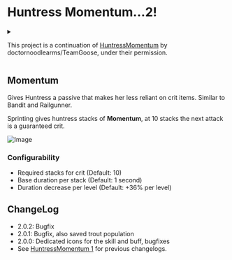 # Huntress Momentum...2!

<details><summary>

This project is a continuation of [HuntressMomentum](https://thunderstore.io/package/TeamGoose/HuntressMomentum/) by doctornoodlearms/TeamGoose, under their permission. 

</summary>
<p>

![Image](https://media.discordapp.net/attachments/515678821408571392/1082962435444592701/image.png)

</p>
</details>

## Momentum
Gives Huntress a passive that makes her less reliant on crit items. Similar to Bandit and Railgunner.

Sprinting gives huntress stacks of **Momentum**, at 10 stacks the next attack is a guaranteed crit.

![Image](https://media.discordapp.net/attachments/515678821408571392/1082963792318697472/20230308185100_1.jpg)

### Configurability
- Required stacks for crit (Default: 10)
- Base duration per stack (Default: 1 second)
- Duration decrease per level (Default: +36% per level)

## ChangeLog
- 2.0.2: Bugfix
- 2.0.1: Bugfix, also saved trout population
- 2.0.0: Dedicated icons for the skill and buff, bugfixes
- See [HuntressMomentum 1](https://thunderstore.io/package/TeamGoose/HuntressMomentum/) for previous changelogs.